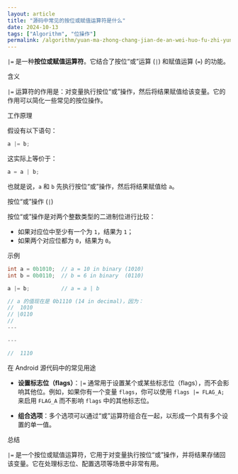 ```yaml
---
layout: article
title: "源码中常见的按位或赋值运算符是什么"
date: 2024-10-13
tags: ["Algorithm", "位操作"]
permalink: /algorithm/yuan-ma-zhong-chang-jian-de-an-wei-huo-fu-zhi-yun/
---
```


`|=` 是一种**按位或赋值运算符**。它结合了按位“或”运算 (`|`) 和赋值运算 (`=`) 的功能。

 含义

`|=` 运算符的作用是：对变量执行按位“或”操作，然后将结果赋值给该变量。它的作用可以简化一些常见的按位操作。

 工作原理

假设有以下语句：
```java
a |= b;
```

这实际上等价于：
```java
a = a | b;
```

也就是说，`a` 和 `b` 先执行按位“或”操作，然后将结果赋值给 `a`。

 按位“或”操作 (`|`)

按位“或”操作是对两个整数类型的二进制位进行比较：

- 如果对应位中至少有一个为 `1`，结果为 `1`；
- 如果两个对应位都为 `0`，结果为 `0`。

 示例

```java
int a = 0b1010;  // a = 10 in binary (1010)
int b = 0b0110;  // b = 6 in binary  (0110)

a |= b;          // a = a | b

// a 的值现在是 0b1110 (14 in decimal)，因为：
//  1010
// |0110
// 
---

---

//  1110

```

 在 Android 源代码中的常见用途

- **设置标志位（flags）**：`|=` 通常用于设置某个或某些标志位（flags），而不会影响其他位。例如，如果你有一个变量 `flags`，你可以使用 `flags |= FLAG_A;` 来启用 `FLAG_A` 而不影响 `flags` 中的其他标志位。
    
- **组合选项**：多个选项可以通过“或”运算符组合在一起，以形成一个具有多个设置的单一值。
    

 总结

`|=` 是一个按位或赋值运算符，它用于对变量执行按位“或”操作，并将结果存储回该变量。它在处理标志位、配置选项等场景中非常有用。